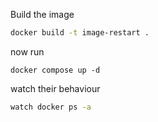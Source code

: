 Build the image

```sh
docker build -t image-restart .
```

now run

```
docker compose up -d
```

watch their behaviour

```sh
watch docker ps -a
```
